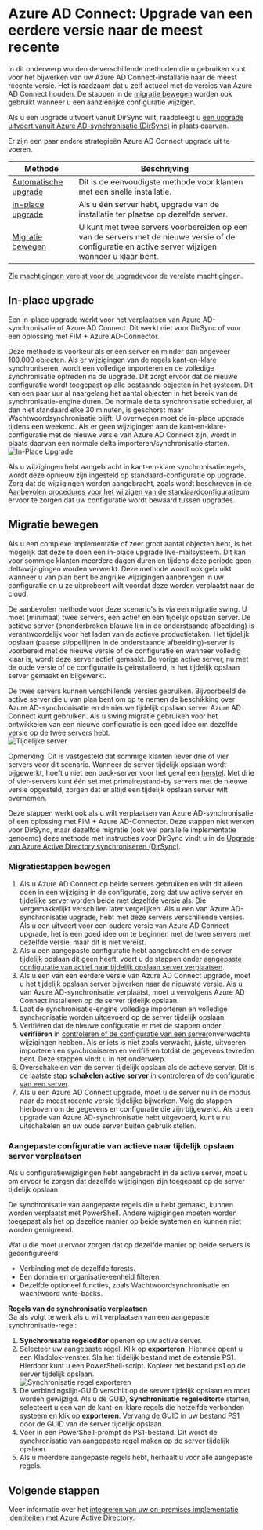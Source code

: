 <properties
   pageTitle="Azure AD Connect: Een upgrade uitvoert vanuit een eerdere versie | Microsoft Azure"
   description="Dit artikel wordt uitgelegd de verschillende methoden voor het upgraden naar de meest recente versie van Azure Active Directory verbinding kunt maken, inclusief in-place upgrade en migratie swing."
   services="active-directory"
   documentationCenter=""
   authors="AndKjell"
   manager="femila"
   editor=""/>

<tags
   ms.service="active-directory"
   ms.devlang="na"
   ms.topic="article"
   ms.tgt_pltfrm="na"
   ms.workload="Identity"
   ms.date="10/12/2016"
   ms.author="billmath"/>

# <a name="azure-ad-connect-upgrade-from-a-previous-version-to-the-latest"></a>Azure AD Connect: Upgrade van een eerdere versie naar de meest recente
In dit onderwerp worden de verschillende methoden die u gebruiken kunt voor het bijwerken van uw Azure AD Connect-installatie naar de meest recente versie. Het is raadzaam dat u zelf actueel met de versies van Azure AD Connect houden. De stappen in de [migratie bewegen](#swing-migration) worden ook gebruikt wanneer u een aanzienlijke configuratie wijzigen.

Als u een upgrade uitvoert vanuit DirSync wilt, raadpleegt u [een upgrade uitvoert vanuit Azure AD-synchronisatie (DirSync)](./connect/active-directory-aadconnect-dirsync-upgrade-get-started.md) in plaats daarvan.

Er zijn een paar andere strategieën Azure AD Connect upgrade uit te voeren.

Methode | Beschrijving
--- | ---
[Automatische upgrade](active-directory-aadconnect-feature-automatic-upgrade.md) | Dit is de eenvoudigste methode voor klanten met een snelle installatie.
[In-place upgrade](#in-place-upgrade) | Als u één server hebt, upgrade van de installatie ter plaatse op dezelfde server.
[Migratie bewegen](#swing-migration) | U kunt met twee servers voorbereiden op een van de servers met de nieuwe versie of de configuratie en active server wijzigen wanneer u klaar bent.

Zie [machtigingen vereist voor de upgrade](./connect/active-directory-aadconnect-accounts-permissions.md#upgrade)voor de vereiste machtigingen.

## <a name="in-place-upgrade"></a>In-place upgrade
Een in-place upgrade werkt voor het verplaatsen van Azure AD-synchronisatie of Azure AD Connect. Dit werkt niet voor DirSync of voor een oplossing met FIM + Azure AD-Connector.

Deze methode is voorkeur als er één server en minder dan ongeveer 100.000 objecten. Als er wijzigingen van de regels kant-en-klare synchroniseren, wordt een volledige importeren en de volledige synchronisatie optreden na de upgrade. Dit zorgt ervoor dat de nieuwe configuratie wordt toegepast op alle bestaande objecten in het systeem. Dit kan een paar uur al naargelang het aantal objecten in het bereik van de synchronisatie-engine duren. De normale delta synchronisatie scheduler, al dan niet standaard elke 30 minuten, is geschorst maar Wachtwoordsynchronisatie blijft. U overwegen moet de in-place upgrade tijdens een weekend. Als er geen wijzigingen aan de kant-en-klare-configuratie met de nieuwe versie van Azure AD Connect zijn, wordt in plaats daarvan een normale delta importeren/synchronisatie starten.  
![In-Place Upgrade](./media/active-directory-aadconnect-upgrade-previous-version/inplaceupgrade.png)

Als u wijzigingen hebt aangebracht in kant-en-klare synchronisatieregels, wordt deze opnieuw zijn ingesteld op standaard-configuratie op upgrade. Zorg dat de wijzigingen worden aangebracht, zoals wordt beschreven in de [Aanbevolen procedures voor het wijzigen van de standaardconfiguratie](active-directory-aadconnectsync-best-practices-changing-default-configuration.md)om ervoor te zorgen dat uw configuratie wordt bewaard tussen upgrades.

## <a name="swing-migration"></a>Migratie bewegen
Als u een complexe implementatie of zeer groot aantal objecten hebt, is het mogelijk dat deze te doen een in-place upgrade live-mailsysteem. Dit kan voor sommige klanten meerdere dagen duren en tijdens deze periode geen deltawijzigingen worden verwerkt. Deze methode wordt ook gebruikt wanneer u van plan bent belangrijke wijzigingen aanbrengen in uw configuratie en u ze uitprobeert wilt voordat deze worden verplaatst naar de cloud.

De aanbevolen methode voor deze scenario's is via een migratie swing. U moet (minimaal) twee servers, één actief en één tijdelijk opslaan server. De actieve server (ononderbroken blauwe lijn in de onderstaande afbeelding) is verantwoordelijk voor het laden van de actieve productietaken. Het tijdelijk opslaan (paarse stippellijnen in de onderstaande afbeelding)-server is voorbereid met de nieuwe versie of de configuratie en wanneer volledig klaar is, wordt deze server actief gemaakt. De vorige active server, nu met de oude versie of de configuratie is geïnstalleerd, is het tijdelijk opslaan server gemaakt en bijgewerkt.

De twee servers kunnen verschillende versies gebruiken. Bijvoorbeeld de active server die u van plan bent om op te nemen de beschikking over Azure AD-synchronisatie en de nieuwe tijdelijk opslaan server Azure AD Connect kunt gebruiken. Als u swing migratie gebruiken voor het ontwikkelen van een nieuwe configuratie is een goed idee om dezelfde versie op de twee servers hebt.  
![Tijdelijke server](./media/active-directory-aadconnect-upgrade-previous-version/stagingserver1.png)

Opmerking: Dit is vastgesteld dat sommige klanten liever drie of vier servers voor dit scenario. Wanneer de server tijdelijk opslaan wordt bijgewerkt, hoeft u niet een back-server voor het geval een [herstel](active-directory-aadconnectsync-operations.md#disaster-recovery). Met drie of vier-servers kunt één set met primaire/stand-by servers met de nieuwe versie opgesteld, zorgen dat er altijd een tijdelijk opslaan server wilt overnemen.

Deze stappen werkt ook als u wilt verplaatsen van Azure AD-synchronisatie of een oplossing met FIM + Azure AD-Connector. Deze stappen niet werken voor DirSync, maar dezelfde migratie (ook wel parallelle implementatie genoemd) deze methode met instructies voor DirSync vindt u in de [Upgrade van Azure Active Directory synchroniseren (DirSync)](./connect/active-directory-aadconnect-dirsync-upgrade-get-started.md).

### <a name="swing-migration-steps"></a>Migratiestappen bewegen

1. Als u Azure AD Connect op beide servers gebruiken en wilt dit alleen doen in een wijziging in de configuratie, zorg dat uw active server en tijdelijke server worden beide met dezelfde versie als. Die vergemakkelijkt verschillen later vergelijken. Als u een van Azure AD-synchronisatie upgrade, hebt met deze servers verschillende versies. Als u een uitvoert voor een oudere versie van Azure AD Connect upgrade, het is een goed idee om te beginnen met de twee servers met dezelfde versie, maar dit is niet vereist.
2. Als u een aangepaste configuratie hebt aangebracht en de server tijdelijk opslaan dit geen heeft, voert u de stappen onder [aangepaste configuratie van actief naar tijdelijk opslaan server verplaatsen](#move-custom-configuration-from-active-to-staging-server).
3. Als u een van een eerdere versie van Azure AD Connect upgrade, moet u het tijdelijk opslaan server bijwerken naar de nieuwste versie. Als u van Azure AD-synchronisatie verplaatst, moet u vervolgens Azure AD Connect installeren op de server tijdelijk opslaan.
4. Laat de synchronisatie-engine volledige importeren en volledige synchronisatie worden uitgevoerd op de server tijdelijk opslaan.
5. Verifiëren dat de nieuwe configuratie er met de stappen onder **verifiëren** in [controleren of de configuratie van een server](active-directory-aadconnectsync-operations.md#verify-the-configuration-of-a-server)onverwachte wijzigingen hebben. Als er iets is niet zoals verwacht, juiste, uitvoeren importeren en synchroniseren en verifiëren totdat de gegevens tevreden bent. Deze stappen vindt u in het onderwerp.
6. Overschakelen van de server tijdelijk opslaan als de actieve server. Dit is de laatste stap **schakelen active server** in [controleren of de configuratie van een server](active-directory-aadconnectsync-operations.md#verify-the-configuration-of-a-server).
7. Als u een Azure AD Connect upgrade, moet u de server nu in de modus naar de meest recente versie tijdelijke bijwerken. Volg de stappen hierboven om de gegevens en configuratie die zijn bijgewerkt. Als u een upgrade van Azure AD-synchronisatie hebt uitgevoerd, kunt u nu uitschakelen en uw oude server buiten gebruik stellen.

### <a name="move-custom-configuration-from-active-to-staging-server"></a>Aangepaste configuratie van actieve naar tijdelijk opslaan server verplaatsen
Als u configuratiewijzigingen hebt aangebracht in de active server, moet u om ervoor te zorgen dat dezelfde wijzigingen zijn toegepast op de server tijdelijk opslaan.

De synchronisatie van aangepaste regels die u hebt gemaakt, kunnen worden verplaatst met PowerShell. Andere wijzigingen moeten worden toegepast als het op dezelfde manier op beide systemen en kunnen niet worden gemigreerd.

Wat u die moet u ervoor zorgen dat op dezelfde manier op beide servers is geconfigureerd:

- Verbinding met de dezelfde forests.
- Een domein en organisatie-eenheid filteren.
- Dezelfde optioneel functies, zoals Wachtwoordsynchronisatie en wachtwoord write-backs.

**Regels van de synchronisatie verplaatsen**  
Ga als volgt te werk als u wilt verplaatsen van een aangepaste synchronisatie-regel:

1. **Synchronisatie regeleditor** openen op uw active server.
2. Selecteer uw aangepaste regel. Klik op **exporteren**. Hiermee opent u een Kladblok-venster. Sla het tijdelijk bestand met de extensie PS1. Hierdoor kunt u een PowerShell-script. Kopieer het bestand ps1 op de server tijdelijk opslaan.  
![Synchronisatie regel exporteren](./media/active-directory-aadconnect-upgrade-previous-version/exportrule.png)
3. De verbindingslijn-GUID verschilt op de server tijdelijk opslaan en moet worden gewijzigd. Als u de GUID, **Synchronisatie regeleditor**te starten, selecteert u een van de kant-en-klare regels die hetzelfde verbonden systeem en klik op **exporteren**. Vervang de GUID in uw bestand PS1 door de GUID van de server tijdelijk opslaan.
4. Voer in een PowerShell-prompt de PS1-bestand. Dit wordt de synchronisatie van aangepaste regel maken op de server tijdelijk opslaan.
5. Als u meerdere aangepaste regels hebt, herhaalt u voor alle aangepaste regels.

## <a name="next-steps"></a>Volgende stappen
Meer informatie over het [integreren van uw on-premises implementatie identiteiten met Azure Active Directory](active-directory-aadconnect.md).
